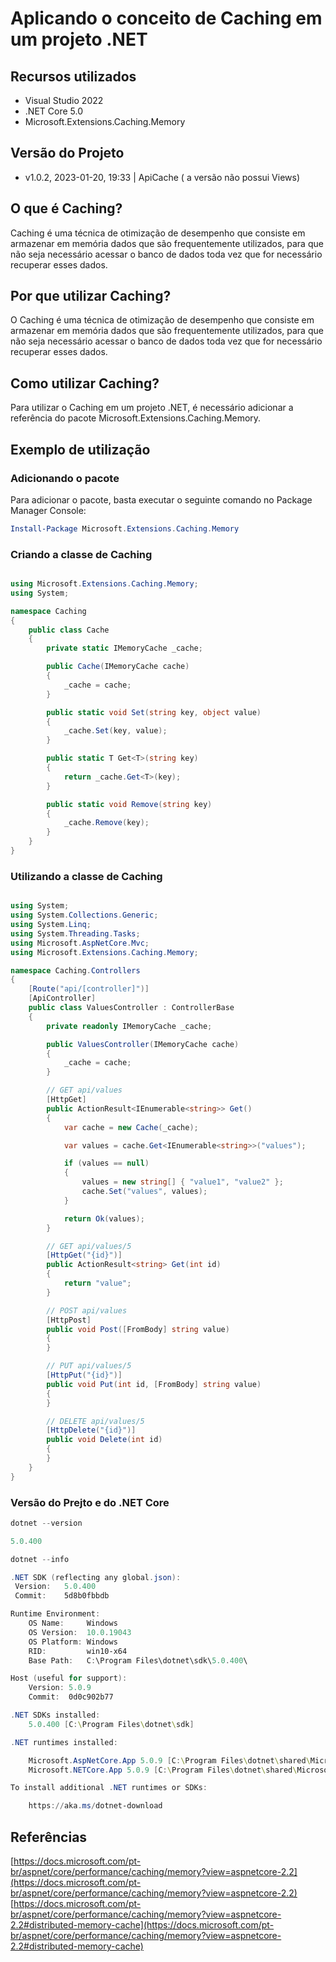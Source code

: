 # Aplicando o conceito de Caching em um projeto .NET

## Recursos utilizados

- Visual Studio 2022
- .NET Core 5.0
- Microsoft.Extensions.Caching.Memory

## Versão do Projeto

- v1.0.2, 2023-01-20, 19:33 | ApiCache ( a versão não possui Views)


## O que é Caching?

Caching é uma técnica de otimização de desempenho que consiste em armazenar em memória dados que são frequentemente utilizados, para que não seja necessário acessar o banco de dados toda vez que for necessário recuperar esses dados.

## Por que utilizar Caching?

O Caching é uma técnica de otimização de desempenho que consiste em armazenar em memória dados que são frequentemente utilizados, para que não seja necessário acessar o banco de dados toda vez que for necessário recuperar esses dados.

## Como utilizar Caching?

Para utilizar o Caching em um projeto .NET, é necessário adicionar a referência do pacote Microsoft.Extensions.Caching.Memory.

## Exemplo de utilização

### Adicionando o pacote

Para adicionar o pacote, basta executar o seguinte comando no Package Manager Console:

```powershell
Install-Package Microsoft.Extensions.Caching.Memory
```

### Criando a classe de Caching

```csharp

using Microsoft.Extensions.Caching.Memory;
using System;

namespace Caching
{
    public class Cache
    {
        private static IMemoryCache _cache;

        public Cache(IMemoryCache cache)
        {
            _cache = cache;
        }

        public static void Set(string key, object value)
        {
            _cache.Set(key, value);
        }

        public static T Get<T>(string key)
        {
            return _cache.Get<T>(key);
        }

        public static void Remove(string key)
        {
            _cache.Remove(key);
        }
    }
}

```

### Utilizando a classe de Caching

```csharp

using System;
using System.Collections.Generic;
using System.Linq;
using System.Threading.Tasks;
using Microsoft.AspNetCore.Mvc;
using Microsoft.Extensions.Caching.Memory;

namespace Caching.Controllers
{
    [Route("api/[controller]")]
    [ApiController]
    public class ValuesController : ControllerBase
    {
        private readonly IMemoryCache _cache;

        public ValuesController(IMemoryCache cache)
        {
            _cache = cache;
        }

        // GET api/values
        [HttpGet]
        public ActionResult<IEnumerable<string>> Get()
        {
            var cache = new Cache(_cache);

            var values = cache.Get<IEnumerable<string>>("values");

            if (values == null)
            {
                values = new string[] { "value1", "value2" };
                cache.Set("values", values);
            }

            return Ok(values);
        }

        // GET api/values/5
        [HttpGet("{id}")]
        public ActionResult<string> Get(int id)
        {
            return "value";
        }

        // POST api/values
        [HttpPost]
        public void Post([FromBody] string value)
        {
        }

        // PUT api/values/5
        [HttpPut("{id}")]
        public void Put(int id, [FromBody] string value)
        {
        }

        // DELETE api/values/5
        [HttpDelete("{id}")]
        public void Delete(int id)
        {
        }
    }
}

```


### Versão do Prejto e do .NET Core

```powershell
dotnet --version
```

```powershell
5.0.400
```

```powershell
dotnet --info
```

```powershell
.NET SDK (reflecting any global.json):
 Version:   5.0.400
 Commit:    5d8b0fbbdb

Runtime Environment:
    OS Name:     Windows
    OS Version:  10.0.19043
    OS Platform: Windows
    RID:         win10-x64
    Base Path:   C:\Program Files\dotnet\sdk\5.0.400\

Host (useful for support):
    Version: 5.0.9
    Commit:  0d0c902b77

.NET SDKs installed:
    5.0.400 [C:\Program Files\dotnet\sdk]

.NET runtimes installed:

    Microsoft.AspNetCore.App 5.0.9 [C:\Program Files\dotnet\shared\Microsoft.AspNetCore.App]
    Microsoft.NETCore.App 5.0.9 [C:\Program Files\dotnet\shared\Microsoft.NETCore.App]

To install additional .NET runtimes or SDKs:

    https://aka.ms/dotnet-download
```




## Referências

[https://docs.microsoft.com/pt-br/aspnet/core/performance/caching/memory?view=aspnetcore-2.2](https://docs.microsoft.com/pt-br/aspnet/core/performance/caching/memory?view=aspnetcore-2.2)
[https://docs.microsoft.com/pt-br/aspnet/core/performance/caching/memory?view=aspnetcore-2.2#distributed-memory-cache](https://docs.microsoft.com/pt-br/aspnet/core/performance/caching/memory?view=aspnetcore-2.2#distributed-memory-cache)
